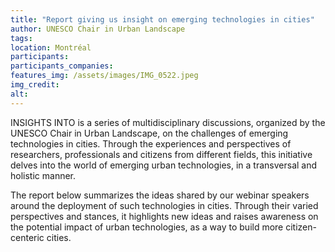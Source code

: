 ```yaml
---
title: "Report giving us insight on emerging technologies in cities"
author: UNESCO Chair in Urban Landscape
tags:
location: Montréal
participants:
participants_companies:
features_img: /assets/images/IMG_0522.jpeg
img_credit:
alt:
---
```

INSIGHTS INTO is a series of multidisciplinary discussions, organized by the UNESCO Chair in Urban Landscape, on the challenges of emerging technologies in cities. Through the experiences and perspectives of researchers, professionals and citizens from different fields, this initiative delves into the world of emerging urban technologies, in a transversal and holistic manner.

The report below summarizes the ideas shared by our webinar speakers around the deployment of such technologies in cities. Through their varied perspectives and stances, it highlights new ideas and raises awareness on the potential impact of urban technologies, as a way to build more citizen-centeric cities.